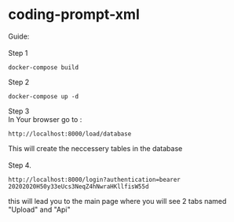 # coding-prompt-xml

Guide:<br><br>
  Step 1
```
docker-compose build
```
  Step 2
```
docker-compose up -d
```
  Step 3<br>
  In Your browser go to :
  ```
  http://localhost:8000/load/database
  ```
  This will create the neccessery tables in the database
 <br><br>
 Step 4.
 ```
 http://localhost:8000/login?authentication=bearer 20202020H50y33eUcs3NeqZ4hNwraHKllfisW55d
 ```
 this will lead you to the main page where you will see 2 tabs named "Upload" and "Api"
 
